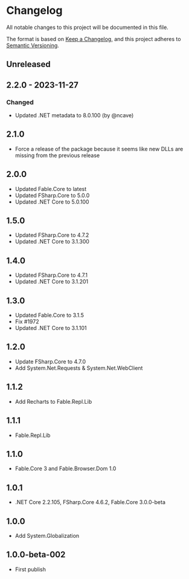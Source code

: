 # Changelog
All notable changes to this project will be documented in this file.

The format is based on [Keep a Changelog](https://keepachangelog.com/en/1.0.0/),
and this project adheres to [Semantic Versioning](https://semver.org/spec/v2.0.0.html).

## Unreleased

## 2.2.0 - 2023-11-27

### Changed

* Updated .NET metadata to 8.0.100 (by @ncave)

## 2.1.0

* Force a release of the package because it seems like new DLLs are missing from the previous release

## 2.0.0

* Updated Fable.Core to latest
* Updated FSharp.Core to 5.0.0
* Updated .NET Core to 5.0.100

## 1.5.0

* Updated FSharp.Core to 4.7.2
* Updated .NET Core to 3.1.300

## 1.4.0

* Updated FSharp.Core to 4.7.1
* Updated .NET Core to 3.1.201

## 1.3.0

* Updated Fable.Core to 3.1.5
* Fix #1972
* Updated .NET Core to 3.1.101

## 1.2.0

* Update FSharp.Core to 4.7.0
* Add System.Net.Requests & System.Net.WebClient

## 1.1.2

* Add Recharts to Fable.Repl.Lib

## 1.1.1

* Fable.Repl.Lib

## 1.1.0

* Fable.Core 3 and Fable.Browser.Dom 1.0

## 1.0.1

* .NET Core 2.2.105, FSharp.Core 4.6.2, Fable.Core 3.0.0-beta

## 1.0.0

* Add System.Globalization

## 1.0.0-beta-002

* First publish

